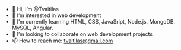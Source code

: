 - 👋 Hi, I’m @Tvaitilas
- 👀 I’m interested in web development
- 🌱 I’m currently learning HTML, CSS, JavaSript, Node.js, MongoDB, MySQL, Angular.
- 💞️ I’m looking to collaborate on web development projects
- 📫 How to reach me: tvaitilas@gmail.com

<!---
Tvaitilas/Tvaitilas is a ✨ special ✨ repository because its `README.md` (this file) appears on your GitHub profile.
You can click the Preview link to take a look at your changes.
--->
